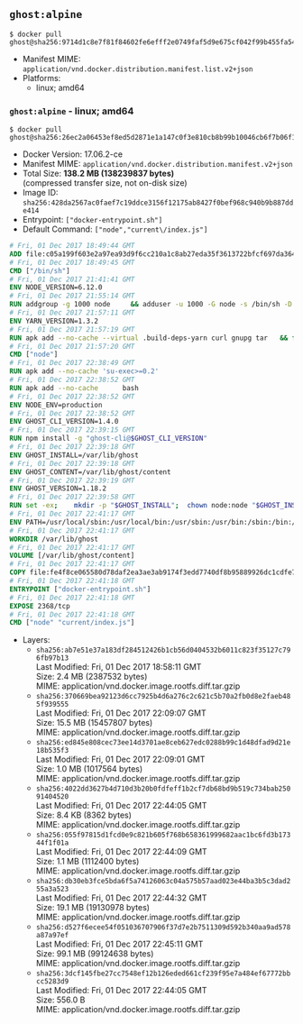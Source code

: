 ## `ghost:alpine`

```console
$ docker pull ghost@sha256:9714d1c8e7f81f84602fe6efff2e0749faf5d9e675cf042f99b455fa541c50ce
```

-	Manifest MIME: `application/vnd.docker.distribution.manifest.list.v2+json`
-	Platforms:
	-	linux; amd64

### `ghost:alpine` - linux; amd64

```console
$ docker pull ghost@sha256:26ec2a06453ef8ed5d2871e1a147c0f3e810cb8b99b10046cb6f7b06f1002ca6
```

-	Docker Version: 17.06.2-ce
-	Manifest MIME: `application/vnd.docker.distribution.manifest.v2+json`
-	Total Size: **138.2 MB (138239837 bytes)**  
	(compressed transfer size, not on-disk size)
-	Image ID: `sha256:428da2567ac0faef7c19ddce3156f12175ab8427f0bef968c940b9b887dde414`
-	Entrypoint: `["docker-entrypoint.sh"]`
-	Default Command: `["node","current\/index.js"]`

```dockerfile
# Fri, 01 Dec 2017 18:49:44 GMT
ADD file:c05a199f603e2a97ea93d9f6cc210a1c8ab27eda35f3613722bfcf697da36483 in / 
# Fri, 01 Dec 2017 18:49:45 GMT
CMD ["/bin/sh"]
# Fri, 01 Dec 2017 21:41:41 GMT
ENV NODE_VERSION=6.12.0
# Fri, 01 Dec 2017 21:55:14 GMT
RUN addgroup -g 1000 node     && adduser -u 1000 -G node -s /bin/sh -D node     && apk add --no-cache         libstdc++     && apk add --no-cache --virtual .build-deps         binutils-gold         curl         g++         gcc         gnupg         libgcc         linux-headers         make         python   && for key in     94AE36675C464D64BAFA68DD7434390BDBE9B9C5     FD3A5288F042B6850C66B31F09FE44734EB7990E     71DCFD284A79C3B38668286BC97EC7A07EDE3FC1     DD8F2338BAE7501E3DD5AC78C273792F7D83545D     C4F0DFFF4E8C1A8236409D08E73BC641CC11F4C8     B9AE9905FFD7803F25714661B63B535A4C206CA9     56730D5401028683275BD23C23EFEFE93C4CFFFE     77984A986EBC2AA786BC0F66B01FBB92821C587A   ; do     gpg --keyserver pgp.mit.edu --recv-keys "$key" ||     gpg --keyserver keyserver.pgp.com --recv-keys "$key" ||     gpg --keyserver ha.pool.sks-keyservers.net --recv-keys "$key" ;   done     && curl -SLO "https://nodejs.org/dist/v$NODE_VERSION/node-v$NODE_VERSION.tar.xz"     && curl -SLO --compressed "https://nodejs.org/dist/v$NODE_VERSION/SHASUMS256.txt.asc"     && gpg --batch --decrypt --output SHASUMS256.txt SHASUMS256.txt.asc     && grep " node-v$NODE_VERSION.tar.xz\$" SHASUMS256.txt | sha256sum -c -     && tar -xf "node-v$NODE_VERSION.tar.xz"     && cd "node-v$NODE_VERSION"     && ./configure     && make -j$(getconf _NPROCESSORS_ONLN)     && make install     && apk del .build-deps     && cd ..     && rm -Rf "node-v$NODE_VERSION"     && rm "node-v$NODE_VERSION.tar.xz" SHASUMS256.txt.asc SHASUMS256.txt
# Fri, 01 Dec 2017 21:57:11 GMT
ENV YARN_VERSION=1.3.2
# Fri, 01 Dec 2017 21:57:19 GMT
RUN apk add --no-cache --virtual .build-deps-yarn curl gnupg tar   && for key in     6A010C5166006599AA17F08146C2130DFD2497F5   ; do     gpg --keyserver pgp.mit.edu --recv-keys "$key" ||     gpg --keyserver keyserver.pgp.com --recv-keys "$key" ||     gpg --keyserver ha.pool.sks-keyservers.net --recv-keys "$key" ;   done   && curl -fSLO --compressed "https://yarnpkg.com/downloads/$YARN_VERSION/yarn-v$YARN_VERSION.tar.gz"   && curl -fSLO --compressed "https://yarnpkg.com/downloads/$YARN_VERSION/yarn-v$YARN_VERSION.tar.gz.asc"   && gpg --batch --verify yarn-v$YARN_VERSION.tar.gz.asc yarn-v$YARN_VERSION.tar.gz   && mkdir -p /opt/yarn   && tar -xzf yarn-v$YARN_VERSION.tar.gz -C /opt/yarn --strip-components=1   && ln -s /opt/yarn/bin/yarn /usr/local/bin/yarn   && ln -s /opt/yarn/bin/yarn /usr/local/bin/yarnpkg   && rm yarn-v$YARN_VERSION.tar.gz.asc yarn-v$YARN_VERSION.tar.gz   && apk del .build-deps-yarn
# Fri, 01 Dec 2017 21:57:20 GMT
CMD ["node"]
# Fri, 01 Dec 2017 22:38:49 GMT
RUN apk add --no-cache 'su-exec>=0.2'
# Fri, 01 Dec 2017 22:38:52 GMT
RUN apk add --no-cache 		bash
# Fri, 01 Dec 2017 22:38:52 GMT
ENV NODE_ENV=production
# Fri, 01 Dec 2017 22:38:52 GMT
ENV GHOST_CLI_VERSION=1.4.0
# Fri, 01 Dec 2017 22:39:15 GMT
RUN npm install -g "ghost-cli@$GHOST_CLI_VERSION"
# Fri, 01 Dec 2017 22:39:18 GMT
ENV GHOST_INSTALL=/var/lib/ghost
# Fri, 01 Dec 2017 22:39:18 GMT
ENV GHOST_CONTENT=/var/lib/ghost/content
# Fri, 01 Dec 2017 22:39:19 GMT
ENV GHOST_VERSION=1.18.2
# Fri, 01 Dec 2017 22:39:58 GMT
RUN set -ex; 	mkdir -p "$GHOST_INSTALL"; 	chown node:node "$GHOST_INSTALL"; 		su-exec node ghost install "$GHOST_VERSION" --db sqlite3 --no-prompt --no-stack --no-setup --dir "$GHOST_INSTALL"; 		cd "$GHOST_INSTALL"; 	su-exec node ghost config --ip 0.0.0.0 --port 2368 --no-prompt --db sqlite3 --url http://localhost:2368 --dbpath "$GHOST_CONTENT/data/ghost.db"; 	su-exec node ghost config paths.contentPath "$GHOST_CONTENT"; 		su-exec node ln -s config.production.json "$GHOST_INSTALL/config.development.json"; 	readlink -f "$GHOST_INSTALL/config.development.json"; 		mv "$GHOST_CONTENT" "$GHOST_INSTALL/content.orig"; 	mkdir -p "$GHOST_CONTENT"; 	chown node:node "$GHOST_CONTENT"; 		"$GHOST_INSTALL/current/node_modules/knex-migrator/bin/knex-migrator" --version
# Fri, 01 Dec 2017 22:41:17 GMT
ENV PATH=/usr/local/sbin:/usr/local/bin:/usr/sbin:/usr/bin:/sbin:/bin:/var/lib/ghost/current/node_modules/knex-migrator/bin
# Fri, 01 Dec 2017 22:41:17 GMT
WORKDIR /var/lib/ghost
# Fri, 01 Dec 2017 22:41:17 GMT
VOLUME [/var/lib/ghost/content]
# Fri, 01 Dec 2017 22:41:17 GMT
COPY file:fe4f8ce065580d78daf2ea3ae3ab9174f3edd7740df8b95889926dc1cdfe77b0 in /usr/local/bin 
# Fri, 01 Dec 2017 22:41:18 GMT
ENTRYPOINT ["docker-entrypoint.sh"]
# Fri, 01 Dec 2017 22:41:18 GMT
EXPOSE 2368/tcp
# Fri, 01 Dec 2017 22:41:18 GMT
CMD ["node" "current/index.js"]
```

-	Layers:
	-	`sha256:ab7e51e37a183df284512426b1cb56d0404532b6011c823f35127c796fb97b13`  
		Last Modified: Fri, 01 Dec 2017 18:58:11 GMT  
		Size: 2.4 MB (2387532 bytes)  
		MIME: application/vnd.docker.image.rootfs.diff.tar.gzip
	-	`sha256:370669bea92123d6cc7925b4d6a276c2c621c5b70a2fb0d8e2faeb485f939555`  
		Last Modified: Fri, 01 Dec 2017 22:09:07 GMT  
		Size: 15.5 MB (15457807 bytes)  
		MIME: application/vnd.docker.image.rootfs.diff.tar.gzip
	-	`sha256:ed845e808cec73ee14d3701ae8ceb627edc0288b99c1d48dfad9d21e18b535f3`  
		Last Modified: Fri, 01 Dec 2017 22:09:01 GMT  
		Size: 1.0 MB (1017564 bytes)  
		MIME: application/vnd.docker.image.rootfs.diff.tar.gzip
	-	`sha256:4022dd3627b4d710d3b20b0fdfeff1b2cf7db68bd9b519c734bab25091404520`  
		Last Modified: Fri, 01 Dec 2017 22:44:05 GMT  
		Size: 8.4 KB (8362 bytes)  
		MIME: application/vnd.docker.image.rootfs.diff.tar.gzip
	-	`sha256:055f97815d1fcd0e9c821b605f768b658361999682aac1bc6fd3b17344f1f01a`  
		Last Modified: Fri, 01 Dec 2017 22:44:09 GMT  
		Size: 1.1 MB (1112400 bytes)  
		MIME: application/vnd.docker.image.rootfs.diff.tar.gzip
	-	`sha256:db30eb3fce5bda6f5a74126063c04a575b57aad023e44ba3b5c3dad255a3a523`  
		Last Modified: Fri, 01 Dec 2017 22:44:32 GMT  
		Size: 19.1 MB (19130978 bytes)  
		MIME: application/vnd.docker.image.rootfs.diff.tar.gzip
	-	`sha256:d527f6ecee54f051036707906f37d7e2b7511309d592b340aa9ad578a87a97ef`  
		Last Modified: Fri, 01 Dec 2017 22:45:11 GMT  
		Size: 99.1 MB (99124638 bytes)  
		MIME: application/vnd.docker.image.rootfs.diff.tar.gzip
	-	`sha256:3dcf145fbe27cc7548ef12b126eded661cf239f95e7a484ef67772bbcc5283d9`  
		Last Modified: Fri, 01 Dec 2017 22:44:05 GMT  
		Size: 556.0 B  
		MIME: application/vnd.docker.image.rootfs.diff.tar.gzip
